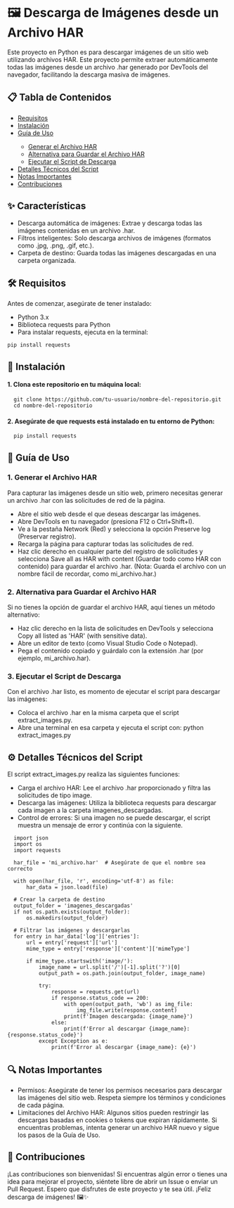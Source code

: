 <h1>🖼️ Descarga de Imágenes desde un Archivo HAR</h1>

<p>Este proyecto en Python es para descargar imágenes de un sitio web utilizando archivos HAR. Este proyecto permite extraer automáticamente todas las imágenes desde un archivo .har generado por DevTools del navegador, facilitando la descarga masiva de imágenes.</p>

<h2>📋 Tabla de Contenidos</h2>
<ul>
  <li><a href="#-características">Requisitos</a></li>
  <li><a href="#-instalación">Instalación</a></li>
  <li><a href="#-guía-de-uso">Guía de Uso</a></li>
    <ul>
      <li><a href="#1-generar-el-archivo-har">Generar el Archivo HAR</a></li>
      <li><a href="#2-alternativa-para-guardar-el-archivo-har">Alternativa para Guardar el Archivo HAR</a></li>
      <li><a href="#3-ejecutar-el-script-de-descarga">Ejecutar el Script de Descarga</a></li>
    </ul>
  <li><a href="#%EF%B8%8F-detalles-técnicos-del-script">Detalles Técnicos del Script</a></li>
  <li><a href="#-notas-importantes">Notas Importantes</a></li>
  <li><a href="#-contribuciones">Contribuciones</a></li>
</ul>


<h2>✨ Características</h2>
<ul>
  <li>Descarga automática de imágenes: Extrae y descarga todas las imágenes contenidas en un archivo .har.</li>
  <li>Filtros inteligentes: Solo descarga archivos de imágenes (formatos como .jpg, .png, .gif, etc.).</li>
  <li>Carpeta de destino: Guarda todas las imágenes descargadas en una carpeta organizada.</li>
</ul>

<h2>🛠️ Requisitos</h2>
<p>Antes de comenzar, asegúrate de tener instalado:</p>
  <ul>
    <li>Python 3.x</li>
    <li>Biblioteca requests para Python</li>
    <li>Para instalar requests, ejecuta en la terminal:</li>
  </ul>

    pip install requests

<h2>🚀 Instalación</h2>

<h4>1. Clona este repositorio en tu máquina local:</h4>

      git clone https://github.com/tu-usuario/nombre-del-repositorio.git
      cd nombre-del-repositorio

<h4>2. Asegúrate de que requests está instalado en tu entorno de Python:</h4>

      pip install requests

<h2>📖 Guía de Uso</h2>

<h3>1. Generar el Archivo HAR</h3>
<p>Para capturar las imágenes desde un sitio web, primero necesitas generar un archivo .har con las solicitudes de red de la página.</p>
 <ul> 
    <li>Abre el sitio web desde el que deseas descargar las imágenes.</li>
    <li>Abre DevTools en tu navegador (presiona F12 o Ctrl+Shift+I).</li>
    <li>Ve a la pestaña Network (Red) y selecciona la opción Preserve log (Preservar registro).</li>
    <li>Recarga la página para capturar todas las solicitudes de red.</li>
    <li>Haz clic derecho en cualquier parte del registro de solicitudes y selecciona Save all as HAR with content (Guardar todo como HAR con contenido) para guardar el archivo .har.
      (Nota: Guarda el archivo con un nombre fácil de recordar, como mi_archivo.har.)</li>
 </ul> 

<h3>2. Alternativa para Guardar el Archivo HAR</h3>
<p>Si no tienes la opción de guardar el archivo HAR, aquí tienes un método alternativo:</p>
  <ul>
    <li>Haz clic derecho en la lista de solicitudes en DevTools y selecciona Copy all listed as 'HAR' (with sensitive data).</li>
    <li>Abre un editor de texto (como Visual Studio Code o Notepad).</li>
    <li>Pega el contenido copiado y guárdalo con la extensión .har (por ejemplo, mi_archivo.har).</li>
  </ul>
  
<h3>3. Ejecutar el Script de Descarga</h3>
<p>Con el archivo .har listo, es momento de ejecutar el script para descargar las imágenes:</p>
  <ul>  
    <li>Coloca el archivo .har en la misma carpeta que el script extract_images.py.</li>
    <li>Abre una terminal en esa carpeta y ejecuta el script con: python extract_images.py</li>
  </ul>

<h2>⚙️ Detalles Técnicos del Script</h2>

<p>El script extract_images.py realiza las siguientes funciones:</p>

  <ul>
    <li>Carga el archivo HAR: Lee el archivo .har proporcionado y filtra las solicitudes de tipo image.</li>
    <li>Descarga las imágenes: Utiliza la biblioteca requests para descargar cada imagen a la carpeta imagenes_descargadas.</li>
    <li>Control de errores: Si una imagen no se puede descargar, el script muestra un mensaje de error y continúa con la siguiente.</li>
  </ul>

      import json
      import os
      import requests
      
      har_file = 'mi_archivo.har'  # Asegúrate de que el nombre sea correcto
      
      with open(har_file, 'r', encoding='utf-8') as file:
          har_data = json.load(file)
      
      # Crear la carpeta de destino
      output_folder = 'imagenes_descargadas'
      if not os.path.exists(output_folder):
          os.makedirs(output_folder)
      
      # Filtrar las imágenes y descargarlas
      for entry in har_data['log']['entries']:
          url = entry['request']['url']
          mime_type = entry['response']['content']['mimeType']
          
          if mime_type.startswith('image/'):
              image_name = url.split('/')[-1].split('?')[0]
              output_path = os.path.join(output_folder, image_name)
      
              try:
                  response = requests.get(url)
                  if response.status_code == 200:
                      with open(output_path, 'wb') as img_file:
                          img_file.write(response.content)
                      print(f'Imagen descargada: {image_name}')
                  else:
                      print(f'Error al descargar {image_name}: {response.status_code}')
              except Exception as e:
                  print(f'Error al descargar {image_name}: {e}')

<h2>🔍 Notas Importantes</h2>
  <ul>
    <li>Permisos: Asegúrate de tener los permisos necesarios para descargar las imágenes del sitio web. Respeta siempre los términos y condiciones de cada página.</li>
    <li>Limitaciones del Archivo HAR: Algunos sitios pueden restringir las descargas basadas en cookies o tokens que expiran rápidamente. Si encuentras problemas, intenta generar un archivo HAR nuevo y sigue los pasos de la Guía de Uso.</li>
  </ul>

<h2>🤝 Contribuciones</h2>

<p>¡Las contribuciones son bienvenidas! Si encuentras algún error o tienes una idea para mejorar el proyecto, siéntete libre de abrir un Issue o enviar un Pull Request.
Espero que disfrutes de este proyecto y te sea útil. ¡Feliz descarga de imágenes! 🖼️✨</p>


